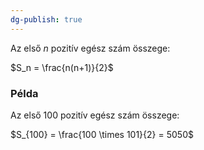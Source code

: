 ```yaml
---
dg-publish: true
---
```

Az első $n$ pozitív egész szám összege:

$S_n = \frac{n(n+1)}{2}$

### Példa

Az első 100 pozitív egész szám összege:

$S_{100} = \frac{100 \times 101}{2} = 5050$
